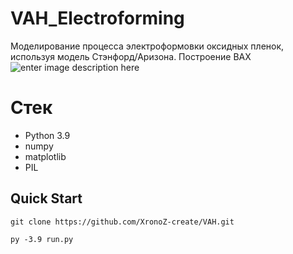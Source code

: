# VAH_Electroforming
Моделирование процесса электроформовки оксидных пленок, используя модель Стэнфорд/Аризона. Построение ВАХ
![enter image description here](https://user-images.githubusercontent.com/70958549/101754504-dd9de880-3ae4-11eb-89b2-30f9c06dc160.png)
# Стек

 - Python 3.9
 - numpy
 - matplotlib
 - PIL

## Quick Start

```
git clone https://github.com/XronoZ-create/VAH.git
```
```
py -3.9 run.py
```
